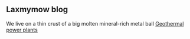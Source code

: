 ## Laxmymow blog
We live on a thin crust of a big molten  mineral-rich metal ball
[Geothermal power plants](https://laxmymow.github.io/blog/geothermal)
